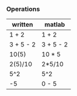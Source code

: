 ### Operations

| written | matlab |
|---|---|
| 1 + 2 | 1 + 2 |
| 3 + 5 - 2 | 3 + 5 - 2 |
| 10(5) | 10 * 5 |
| 2(5)/10 | 2*5/10 |
| 5^2 | 5^2 |
| -5 | 0 - 5 |